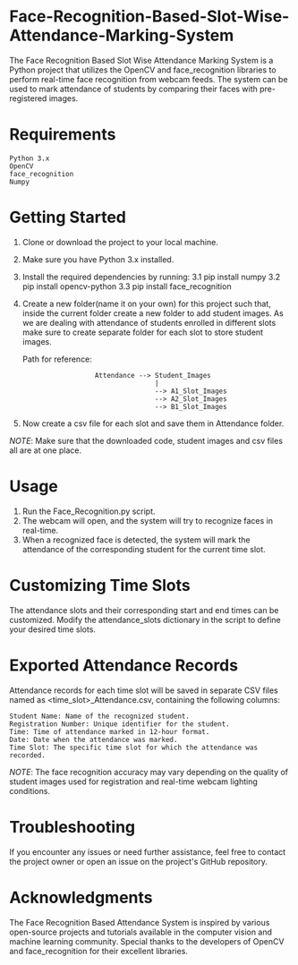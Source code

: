 # Face-Recognition-Based-Slot-Wise-Attendance-Marking-System

The Face Recognition Based Slot Wise Attendance Marking System is a Python project that utilizes the OpenCV and face_recognition libraries to perform real-time face recognition from webcam feeds. The system can be used to mark attendance of students by comparing their faces with pre-registered images.

# Requirements
    Python 3.x
    OpenCV
    face_recognition
    Numpy

# Getting Started

1. Clone or download the project to your local machine.
2. Make sure you have Python 3.x installed.
3. Install the required dependencies by running:
    3.1  pip install numpy
    3.2  pip install opencv-python
    3.3  pip install face_recognition
4. Create a new folder(name it on your own) for this project such that, inside the current folder 
   create a new folder to add student images. As we are dealing with attendance of students 
   enrolled in different slots make sure to create separate folder for each slot to store student images.

   Path for reference:

                         Attendance --> Student_Images
                                        |
                                        --> A1_Slot_Images
                                        --> A2_Slot_Images
                                        --> B1_Slot_Images

5. Now create a csv file for each slot and save them in Attendance folder.

*NOTE*: Make sure that the downloaded code, student images and csv files all are at one place.
   
# Usage

1. Run the Face_Recognition.py script.
2. The webcam will open, and the system will try to recognize faces in real-time.
3. When a recognized face is detected, the system will mark the attendance of the corresponding 
   student for the current time slot.

 # Customizing Time Slots

 The attendance slots and their corresponding start and end times can be customized. Modify the 
 attendance_slots dictionary in the script to define your desired time slots.

 # Exported Attendance Records

 Attendance records for each time slot will be saved in separate CSV files named as 
 <time_slot>_Attendance.csv, containing the following columns:

    Student Name: Name of the recognized student.
    Registration Number: Unique identifier for the student.
    Time: Time of attendance marked in 12-hour format.
    Date: Date when the attendance was marked.
    Time Slot: The specific time slot for which the attendance was recorded.

*NOTE*: The face recognition accuracy may vary depending on the quality of student images used 
        for registration and real-time webcam lighting conditions.

# Troubleshooting
If you encounter any issues or need further assistance, feel free to contact the project owner or open an issue on the project's GitHub repository.

# Acknowledgments

The Face Recognition Based Attendance System is inspired by various open-source projects and tutorials available in the computer vision and machine learning community. Special thanks to the developers of OpenCV and face_recognition for their excellent libraries.

